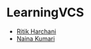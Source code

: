 # LearningVCS

- [Ritik Harchani](https://github.com/harchani-ritik)
- [Naina Kumari](https://github.com/iit2019004)
